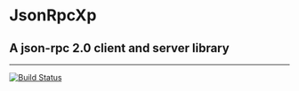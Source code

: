 # JsonRpcXp

## A json-rpc 2.0 client and server library

----

[![Build Status](https://travis-ci.org/l-x/Fna.png?branch=master)](https://travis-ci.org/l-x/Fna)
